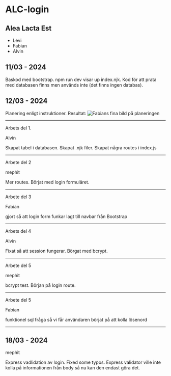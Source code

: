# ALC-login
## Alea Lacta Est
* Levi
* Fabian
* Alvin

## 11/03 - 2024
Baskod med bootstrap.
npm run dev visar up index.njk.
Kod för att prata med databasen finns men används inte (det finns ingen databas).

## 12/03 - 2024
Planering enligt instruktioner.
Resultat:
![Fabians fina bild på planeringen](planering.jpg)

--- 

Arbets del 1.

Alvin

Skapat tabel i databasen.
Skapat .njk filer.
Skapat några routes i index.js

---

Arbete del 2

mephit

Mer routes.
Börjat med login formuläret.

---

Arbete del 3

Fabian

gjort så att login form funkar
lagt till navbar från Bootstrap

---

Arbets del 4

Alvin

Fixat så att session fungerar.
Börgat med bcrypt.

---

Arbete del 5

mephit

bcrypt test.
Början på login route.

---

Arbete del 5

Fabian

funktionel sql fråga så vi får användaren
börjat på att kolla lösenord

---

## 18/03 - 2024

mephit

Express vadlidation av login.
Fixed some typos.
Express validator ville inte kolla på informationen från body så nu kan den endast göra det.